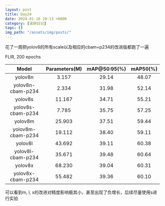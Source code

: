 ```yaml
---
layout: post
title: Day24
date: 2024-01-16 20:13 +0800
category: [读研日记]
tags: []
img_path: "/assets/img/posts/"
---
```


花了一周把yolov8的所有scale以及相应的cbam+p234的改进版都跑了一遍

FLIR, 200 epochs

|Model            |Parameters(M)|mAP@50:95(%)|mAP50(%) |
|:---:            |:---:        |:---:       |:---:    |
|yolov8n          |3.157        |29.14       |48.07    |
|yolov8n-cbam-p234|2.334        |31.98       |52.14    |
|yolov8s          |11.167       |34.71       |55.21    |
|yolov8s-cbam-p234|7.785        |35.75       |57.25    |
|yolov8m          |25.903       |37.51       |59.44    |
|yolov8m-cbam-p234|19.112       |38.40       |59.11    |
|yolov8l          |43.692       |39.11       |60.38    |
|yolov8l-cbam-p234|35.671       |39.48       |60.64    |
|yolov8x          |68.230       |39.04       |60.31    |
|yolov8x-cbam-p234|55.482       |39.36       |60.10    |

可以看到m, l, x的改进对精度影响极其小，甚至出现了负增长，后续尽量使用s进行实验
